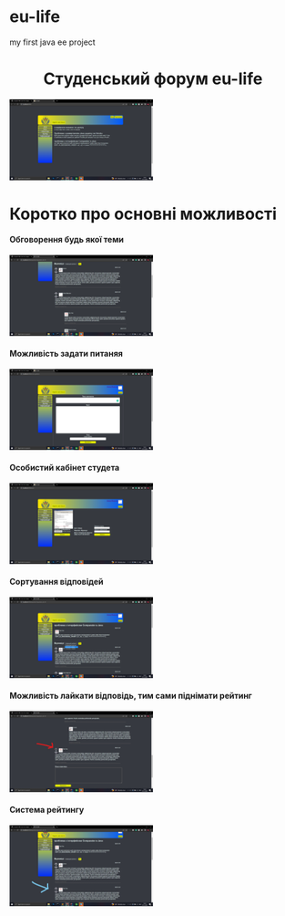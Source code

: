 # eu-life
my first java ee project
<h1 style="text-align: center">Студенський форум eu-life</h1>
<img src="https://github.com/AndreyLiasshenko/eu-life/blob/main/img/start.png?raw=true" width="50%" height="50%" alt="dsd">
<h1>Коротко про основні можливості</h1>

<h4>Обговорення будь якої теми</h4>
<img src="https://github.com/AndreyLiasshenko/eu-life/blob/main/img/discussion.png?raw=true" width="50%" height="50%" alt="dsd">


<h4>Можливість задати питаняя</h4>
<img src="https://github.com/AndreyLiasshenko/eu-life/blob/main/img/new_question.png?raw=true" width="50%" height="50%" alt="dsd">

<h4>Особистий кабінет студета</h4>
<img src="https://github.com/AndreyLiasshenko/eu-life/blob/main/img/user_page.png?raw=true" width="50%" height="50%" alt="dsd">

<h4>Сортування відповідей</h4>
<img src="https://github.com/AndreyLiasshenko/eu-life/blob/main/img/sorting.png?raw=true" width="50%" height="50%" alt="dsd">

<h4>Можливість лайкати відповідь, тим сами піднімати рейтинг</h4>
<img src="https://github.com/AndreyLiasshenko/eu-life/blob/main/img/like.jpg?raw=true" width="50%" height="50%" alt="dsd">

<h4>Система рейтингу</h4>
<img src="https://github.com/AndreyLiasshenko/eu-life/blob/main/img/rating.jpg?raw=true" width="50%" height="50%" alt="dsd">
